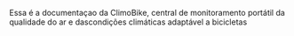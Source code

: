 Essa é a documentaçao da ClimoBike, central de monitoramento portátil da qualidade do ar e dascondições climáticas adaptável a bicicletas
